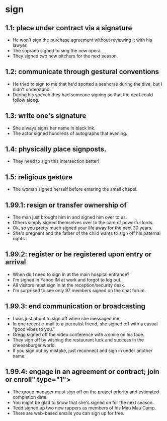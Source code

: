 # sign
## 1.1: place under contract via a signature

  *  He won't sign the purchase agreement without reviewing it with his lawyer.
  *  The soprano signed to sing the new opera.
  *  They signed two new pitchers for the next season.

## 1.2: communicate through gestural conventions

  *  He tried to sign to me that he'd spotted a seahorse during the dive, but I didn't understand.
  *  During his speech they had someone signing so that the deaf could follow along.

## 1.3: write one's signature

  *  She always signs her name in black ink.
  *  The actor signed hundreds of autographs that evening.

## 1.4: physically place signposts.

  *  They need to sign this intersection better!

## 1.5: religious gesture

  *  The woman signed herself before entering the small chapel.

## 1.99.1: resign or transfer ownership of

  *  The man just brought him in and signed him over to us.
  *  Others simply signed themselves over to the care of powerful lords.
  *  Ok, so you pretty much signed your life away for the next 30 years.
  *  She's pregnant and the father of the child wants to sign off his paternal rights.

## 1.99.2: register or be registered upon entry or arrival

  *  When do I need to sign in at the main hospital entrance?
  *  I'm signed in Yahoo IM at work and forgot to log out.
  *  All visitors must sign in at the reception/security desk.
  *  I'm surprised to see only 97 members signed on the chat forum.

## 1.99.3: end communication or broadcasting

  *  I was just about to sign off when she messaged me.
  *  In one recent e-mail to a journalist friend, she signed off with a casual "good vibes to you."
  *  Gregg signed off the video conference with a smile on his face.
  *  They sign off by wishing the restaurant luck and success in the cheeseburger world.
  *  If you sign out by mistake, just reconnect and sign in under another name.

## 1.99.4: engage in an agreement or contract; join or enroll" type="1">

  *  The group manager must sign off on the project priority and estimated completion date.
  *  You might be glad to know that she's signed on for the next season.
  *  Tedd signed up two new rappers as members of his Mau Mau Camp.
  *  There are web-based emails you can sign up for free.
